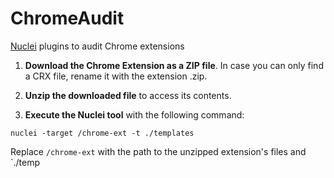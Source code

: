 # ChromeAudit
[Nuclei](https://github.com/projectdiscovery/nuclei#readme) plugins to audit Chrome extensions

1. **Download the Chrome Extension as a ZIP file**. In case you can only find a CRX file, rename it with the extension .zip.

2. **Unzip the downloaded file** to access its contents.

3. **Execute the Nuclei tool** with the following command:
```
nuclei -target /chrome-ext -t ./templates
```

Replace `/chrome-ext` with the path to the unzipped extension's files and `./temp
